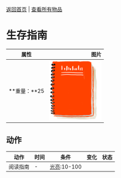 [返回首页](index.md)   |  [查看所有物品](object.md)
# 生存指南  
>   
  
  属性  |   图片   
 ----  |  ----:   
 **重量：**25  |  ![](Sprite/SurvivalGuide.png)   
  
## 动作  
动作  |  时间  |  条件  |  变化  |  状态  
----  |  ----  |  ----  |  ----  |  ----  
阅读指南  |  -  |  [光亮](Light.md):10-100  |    |    
